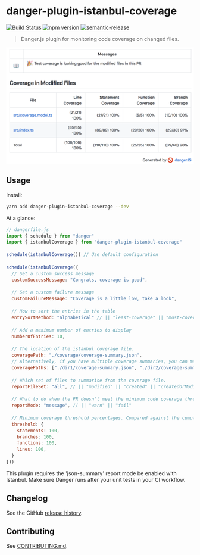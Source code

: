 # danger-plugin-istanbul-coverage

[![Build Status](https://travis-ci.org/darcy-rayner/danger-plugin-istanbul-coverage.svg?branch=master)](https://travis-ci.org/darcy-rayner/danger-plugin-istanbul-coverage)
[![npm version](https://badge.fury.io/js/danger-plugin-istanbul-coverage.svg)](https://badge.fury.io/js/danger-plugin-istanbul-coverage)
[![semantic-release](https://img.shields.io/badge/%20%20%F0%9F%93%A6%F0%9F%9A%80-semantic--release-e10079.svg)](https://github.com/semantic-release/semantic-release)

> Danger.js plugin for monitoring code coverage on changed files.

<p align="center">
  <img src="example.png" ></img>
</p>

## Usage

Install:

```sh
yarn add danger-plugin-istanbul-coverage --dev
```

At a glance:

```js
// dangerfile.js
import { schedule } from "danger"
import { istanbulCoverage } from "danger-plugin-istanbul-coverage"

schedule(istanbulCoverage()) // Use default configuration

schedule(istanbulCoverage({
  // Set a custom success message
  customSuccessMessage: "Congrats, coverage is good",

  // Set a custom failure message
  customFailureMessage: "Coverage is a little low, take a look",

  // How to sort the entries in the table
  entrySortMethod: "alphabetical" // || "least-coverage" || "most-coverage" || "largest-file-size" ||"smallest-file-size" || "uncovered-lines"

  // Add a maximum number of entries to display
  numberOfEntries: 10,

  // The location of the istanbul coverage file.
  coveragePath: "./coverage/coverage-summary.json",
  // Alternatively, if you have multiple coverage summaries, you can merge them into one report
  coveragePaths: ["./dir1/coverage-summary.json", "./dir2/coverage-summary.json"]

  // Which set of files to summarise from the coverage file.
  reportFileSet: "all", // || "modified" || "created" || "createdOrModified"

  // What to do when the PR doesn't meet the minimum code coverage threshold
  reportMode: "message", // || "warn" || "fail"

  // Minimum coverage threshold percentages. Compared against the cumulative coverage of the reportFileSet. 
  threshold: {
    statements: 100,
    branches: 100,
    functions: 100,
    lines: 100,
  }
}))
```

This plugin requires the 'json-summary' report mode be enabled with Istanbul. Make sure Danger runs after your unit tests in your CI workflow. 

## Changelog

See the GitHub [release history](https://github.com/darcy-rayner/danger-plugin-istanbul-coverage/releases).

## Contributing

See [CONTRIBUTING.md](CONTRIBUTING.md).
